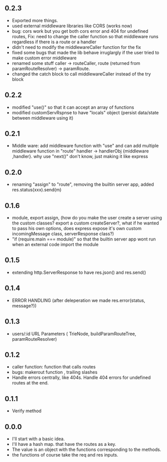 ## 0.2.3

- Exported more things. 
- used external middleware libraries like CORS (works now)
- bug: cors work but you get both cors error and 404 for undefined routes, Fix: need to change the caller function so that middleware runs regardless if there is a route or a handler
- didn't need to modify the middlewareCaller function for the fix
- fixed some bugs that made the lib behave irruglargly if the user tried to make custom error middleware
- renamed some stuff caller -> routeCaller, route (returned from paramRouteResolver) -> paramRoute.
- changed the catch block to call middlewareCaller instead of the try block


## 0.2.2

- modified "use()" so that it can accept an array of functions
- modified customServRspnse to have "locals" object (persist data/state between middleware using it)


## 0.2.1

- Middle ware: add middleware function with "use" and can add multiple middleware function in "route" handler -> handlerObj {middleware ,handler}. why use "next()" don't know, just making it like express


## 0.2.0 

- renaming "assign" to "route", removing the builtin server app, added res.status(xxx).send(m)


## 0.1.6

- module, export assign, (how do you make the user create a server using the custom classes? export a custom createServer?, what if he wanted to pass his own options, does express expose it's own custom incomingMessage class, serverResponse class?)
- "if (require.main === module)" so that the builtin server app wont run when an external code import the module


## 0.1.5

- extending http.ServerResponse to have res.json() and res.send()


## 0.1.4

- ERROR HANDLING (after deleperation we made res.error(status, message?))


## 0.1.3  

- users/:id URL Parameters ( TrieNode, buildParamRouteTree, paramRouteResolver)


## 0.1.2

- caller function: function that calls routes  
- bugs: makerout function , trailing slashes
- Handle errors centrally, like 404s. Handle 404 errors for undefined routes at the end.


## 0.1.1

- Verify method


## 0.0.0

- I'll start with a basic idea.  
- I'll have a hash map. that have the routes as a key.
- The value is an object with the functions corresponding to the methods.
- the functions of course take the req and res inputs.